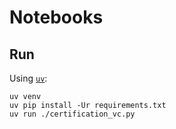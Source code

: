 # Notebooks

## Run

Using [`uv`](https://github.com/astral-sh/uv):

```shell
uv venv
uv pip install -Ur requirements.txt
uv run ./certification_vc.py
```
